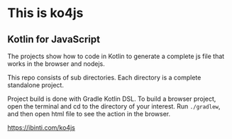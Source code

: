 # This is ko4js

## Kotlin for JavaScript

The projects show how to code in Kotlin to generate a complete js file that works in the browser and nodejs.

This repo consists of sub directories. Each directory is a complete standalone project.
 
Project build is done with Gradle Kotlin DSL. To build a browser project, open the terminal and cd to the directory of your interest. Run <code>./gradlew</code>, and then open html file to see the action in the browser.

<a href="https://ibinti.com/ko4js" target="_blank">https://ibinti.com/ko4js</a>